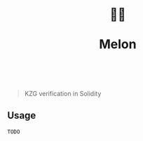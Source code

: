 <h1 align="center">
	<br>
	  	🍉🍈
	<br>
	<br>
	Melon
	<br>
	<br>
	<br>
</h1>

> KZG verification in Solidity

## Usage

`TODO`
